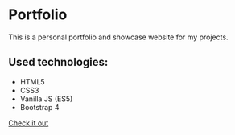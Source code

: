 # Portfolio

This is a personal portfolio and showcase website for my projects.

## Used technologies:
- HTML5
- CSS3
- Vanilla JS (ES5)
- Bootstrap 4

[Check it out](https://zxyctn.github.io/portfolio/)
